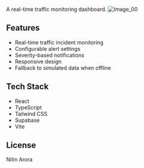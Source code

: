 A real-time traffic monitoring dashboard.
![Image_00](https://github.com/user-attachments/assets/d390fe83-719e-4e31-ab60-e42af4ea11d4)


## Features

- Real-time traffic incident monitoring
- Configurable alert settings
- Severity-based notifications
- Responsive design
- Fallback to simulated data when offline

## Tech Stack

- React
- TypeScript
- Tailwind CSS
- Supabase
- Vite

## License

Nitin Arora 
